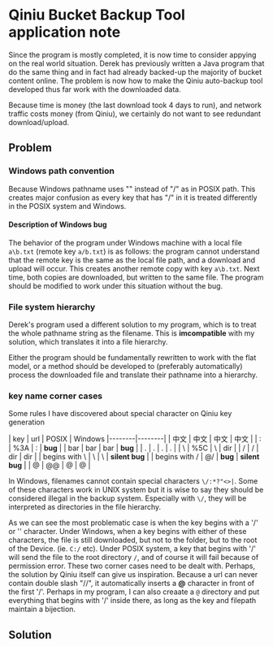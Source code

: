 #  Qiniu Bucket Backup Tool application note

Since the program is mostly completed, it is now time to consider appying on the real world situation. Derek has previously written a Java program that do the same thing and in fact had already backed-up the majority of bucket content online. The problem is now how to make the Qiniu auto-backup tool developed thus far work with the downloaded data.

Because time is money (the last download took 4 days to run), and network traffic costs money (from Qiniu), we certainly do not want to see redundant download/upload.

## Problem

### Windows path convention

Because Windows pathname uses "\" instead of "/" as in POSIX path. This creates major confusion as every key that has "/" in it is treated differently in the POSIX system and Windows.

#### Description of Windows bug

The behavior of the program under Windows machine with a local file `a\b.txt` (remote key `a/b.txt`) is as follows: the program cannot understand that the remote key is the same as the local file path, and a download and upload will occur. This creates another remote copy with key `a\b.txt`. Next time, both copies are downloaded, but written to the same file. The program should be modified to work under this situation without the bug.

### File system hierarchy

Derek's program used a different solution to my program, which is to treat the whole pathname string as the filename. This is **imcompatible** with my solution, which translates it into a file hierarchy.

Either the program should be fundamentally rewritten to work with the flat model, or a method should be developed to (preferably automatically) process the downloaded file and translate their pathname into a hierarchy.

### key name corner cases

Some rules I have discovered about special character on Qiniu key generation

| key | url |  POSIX  | Windows
|--------|--------|
| 中文 | 中文 | 中文 | 中文 |
| :             | %3A | :       | **bug**   |
| bar           | bar | bar     | **bug**   |
| .             | .   | .       | .   |
| \             | %5C | \       | dir |
| /             | /   | dir     | dir |
| begins with \ | \  | \        |  **silent bug**  |
| begins with / | @/  | **bug** |  **silent bug**  |
| @             | @@  | @       |  @  |

In Windows, filenames cannot contain special characters `\/:*?"<>|`. Some of these characters work in UNIX system but it is wise to say they should be considered illegal in the backup system. Especially with `\/`, they will be interpreted as directories in the file hierarchy.

As we can see the most problematic case is when the key begins with a '/' or '\' character. Under Windows, when a key begins with either of these characters, the file is still downloaded, but not to the folder, but to the root of the Device. (ie. `C:/` etc). Under POSIX system, a key that begins with '/' will send the file to the root directory `/`, and of course it will fail because of permission error. These two corner cases need to be dealt with. Perhaps, the solution by Qiniu itself can give us inspiration. Because a url can never contain double slash "//", it automatically inserts a **@** character in front of the first '/'. Perhaps in my program, I can also creaate a `@` directory and put everything that begins with '/' inside there, as long as the key and filepath maintain a bijection.

## Solution


